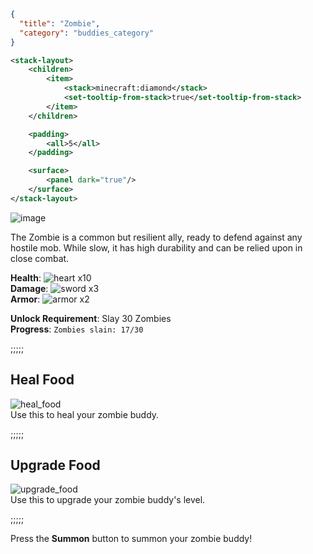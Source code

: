 ```json
{
  "title": "Zombie",
  "category": "buddies_category"
}
```

```xml owo-ui
<stack-layout>
    <children>
        <item>
            <stack>minecraft:diamond</stack>
            <set-tooltip-from-stack>true</set-tooltip-from-stack>
        </item>
    </children>

    <padding>
        <all>5</all>
    </padding>

    <surface>
        <panel dark="true"/>
    </surface>
</stack-layout>
```

![image](textures/entity/zombie.png)

The Zombie is a common but resilient ally, ready to defend against any hostile mob. While slow, it has high durability and can be relied upon in close combat.

**Health**: ![heart](textures/gui/heart.png) x10  
**Damage**: ![sword](textures/gui/sword.png) x3  
**Armor**: ![armor](textures/gui/armor.png) x2

**Unlock Requirement**: Slay 30 Zombies  
**Progress**: `Zombies slain: 17/30`

;;;;;

## Heal Food
![heal_food](textures/item/heal_food.png)  
Use this to heal your zombie buddy.

;;;;;

## Upgrade Food
![upgrade_food](textures/item/upgrade_food.png)  
Use this to upgrade your zombie buddy's level.

;;;;;

Press the **Summon** button to summon your zombie buddy!
